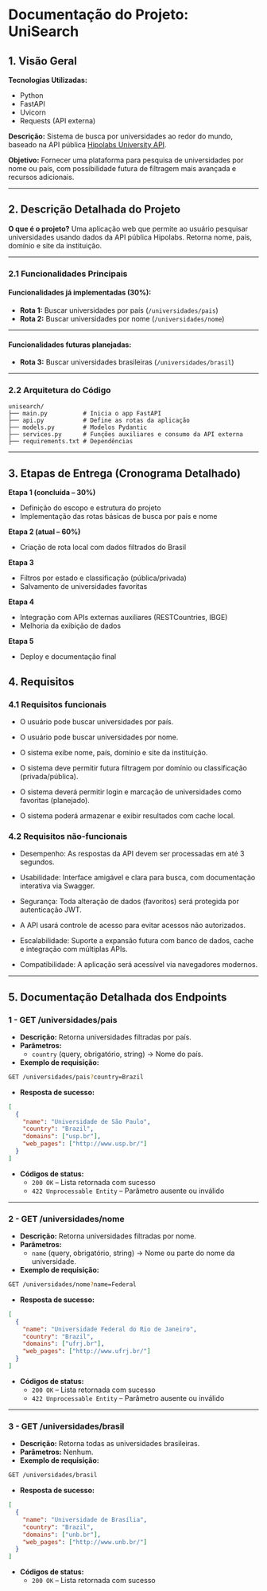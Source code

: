 # Documentação do Projeto: UniSearch

## 1. Visão Geral

**Tecnologias Utilizadas:**

* Python
* FastAPI
* Uvicorn
* Requests (API externa)

**Descrição:**
Sistema de busca por universidades ao redor do mundo, baseado na API pública [Hipolabs University API](http://universities.hipolabs.com/).

**Objetivo:**
Fornecer uma plataforma para pesquisa de universidades por nome ou país, com possibilidade futura de filtragem mais avançada e recursos adicionais.

---

## 2. Descrição Detalhada do Projeto

**O que é o projeto?**
Uma aplicação web que permite ao usuário pesquisar universidades usando dados da API pública Hipolabs. Retorna nome, país, domínio e site da instituição.

---

### 2.1 Funcionalidades Principais

#### Funcionalidades já implementadas (30%):

* **Rota 1:** Buscar universidades por país (`/universidades/pais`)
* **Rota 2:** Buscar universidades por nome (`/universidades/nome`)

---

#### Funcionalidades futuras planejadas:

* **Rota 3:** Buscar universidades brasileiras (`/universidades/brasil`)

---

### 2.2 Arquitetura do Código

```
unisearch/
├── main.py          # Inicia o app FastAPI
├── api.py           # Define as rotas da aplicação
├── models.py        # Modelos Pydantic
├── services.py      # Funções auxiliares e consumo da API externa
├── requirements.txt # Dependências
```

---

## 3. Etapas de Entrega (Cronograma Detalhado)

**Etapa 1 (concluída – 30%)**

* Definição do escopo e estrutura do projeto
* Implementação das rotas básicas de busca por país e nome

**Etapa 2 (atual – 60%)**

* Criação de rota local com dados filtrados do Brasil

**Etapa 3**

* Filtros por estado e classificação (pública/privada)
* Salvamento de universidades favoritas

**Etapa 4**

* Integração com APIs externas auxiliares (RESTCountries, IBGE)
* Melhoria da exibição de dados

**Etapa 5**

* Deploy e documentação final

## 4. Requisitos

### 4.1 Requisitos funcionais

* O usuário pode buscar universidades por país.


* O usuário pode buscar universidades por nome.


* O sistema exibe nome, país, domínio e site da instituição.


* O sistema deve permitir futura filtragem por domínio ou classificação (privada/pública).


* O sistema deverá permitir login e marcação de universidades como favoritas (planejado).


* O sistema poderá armazenar e exibir resultados com cache local.

### 4.2 Requisitos não-funcionais
* Desempenho: As respostas da API devem ser processadas em até 3 segundos.


* Usabilidade: Interface amigável e clara para busca, com documentação interativa via Swagger.


* Segurança: Toda alteração de dados (favoritos) será protegida por autenticação JWT.


* A API usará controle de acesso para evitar acessos não autorizados.


* Escalabilidade: Suporte a expansão futura com banco de dados, cache e integração com múltiplas APIs.


* Compatibilidade: A aplicação será acessível via navegadores modernos.

---

## 5. Documentação Detalhada dos Endpoints

### **1 - GET /universidades/pais**

- **Descrição:** Retorna universidades filtradas por país.  
- **Parâmetros:**  
  - `country` (query, obrigatório, string) → Nome do país.  
- **Exemplo de requisição:**

```bash
GET /universidades/pais?country=Brazil
```

- **Resposta de sucesso:**

```json
[
  {
    "name": "Universidade de São Paulo",
    "country": "Brazil",
    "domains": ["usp.br"],
    "web_pages": ["http://www.usp.br/"]
  }
]
```

- **Códigos de status:**  
  - `200 OK` – Lista retornada com sucesso  
  - `422 Unprocessable Entity` – Parâmetro ausente ou inválido  

---

### **2 - GET /universidades/nome**

- **Descrição:** Retorna universidades filtradas por nome.  
- **Parâmetros:**  
  - `name` (query, obrigatório, string) → Nome ou parte do nome da universidade.  
- **Exemplo de requisição:**

```bash
GET /universidades/nome?name=Federal
```

- **Resposta de sucesso:**

```json
[
  {
    "name": "Universidade Federal do Rio de Janeiro",
    "country": "Brazil",
    "domains": ["ufrj.br"],
    "web_pages": ["http://www.ufrj.br/"]
  }
]
```

- **Códigos de status:**  
  - `200 OK` – Lista retornada com sucesso  
  - `422 Unprocessable Entity` – Parâmetro ausente ou inválido  

---

### **3 - GET /universidades/brasil**

- **Descrição:** Retorna todas as universidades brasileiras.  
- **Parâmetros:** Nenhum.  
- **Exemplo de requisição:**

```bash
GET /universidades/brasil
```

- **Resposta de sucesso:**

```json
[
  {
    "name": "Universidade de Brasília",
    "country": "Brazil",
    "domains": ["unb.br"],
    "web_pages": ["http://www.unb.br/"]
  }
]
```

- **Códigos de status:**  
  - `200 OK` – Lista retornada com sucesso  


